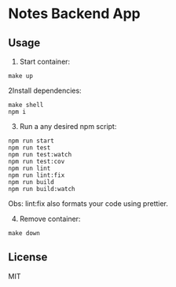 # Notes Backend App

## Usage

1) Start container:

```
make up
```

2Install dependencies:

```
make shell
npm i
```

3) Run a any desired npm script:

```
npm run start
npm run test
npm run test:watch
npm run test:cov
npm run lint
npm run lint:fix
npm run build
npm run build:watch
```

Obs: lint:fix also formats your code using prettier.

4) Remove container:

```
make down
```

## License

MIT
